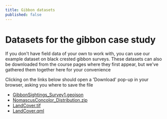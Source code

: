 ```yaml
---
title: Gibbon datasets
published: false
---
```


# Datasets for the gibbon case study

If you don't have field data of your own to work with, you can use our example dataset on black crested gibbon surveys.  These datasets can also be downloaded from the course pages where they first appear, but we've gathered them together here for your convenience

Clicking on the links below should open a 'Download' pop-up in your browser, asking you where to save the file
- <a href="{{site.baseurl}}/src/datasets/GibbonSightings_Survey1.geojson" download>GibbonSightings_Survey1.geojson</a>
- <a href="{{site.baseurl}}/src/datasets/NomascusConcolor_Distribution.zip" download>NomascusConcolor_Distribution.zip</a>
- <a href="{{site.baseurl}}/src/datasets/LandCover.tif" download>LandCover.tif</a>
- <a href="{{site.baseurl}}/src/datasets/LandCover.qml" download>LandCover.qml</a>
